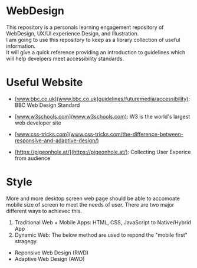 # WebDesign
This repository is a personals learning engagement repository of WebDesign, UX/UI experience Design, and Illustration.  
I am going to use this repository to keep as a library collection of useful information.  
It will give a quick reference providing an introduction to guidelines which will help develpers meet accessibility standards. 

# Useful Website
- [www.bbc.co.uk](www.bbc.co.uk]guidelines/futuremedia/accessibility): BBC Web Design Standard

- [www.w3schools.com](www.w3schools.com): W3 is the world's largest web developer site 

- [www.css-tricks.com](www.css-tricks.com/the-difference-between-responsive-and-adaptive-design/)

- [https://pigeonhole.at/](https://pigeonhole.at/): Collecting User Experice from audience

# Style
More and more desktop screen web page should be able to accomoate mobile size of screen to meet the needs of user. There are two major different ways to achievec this. 
1. Traditional Web + Mobile Apps: HTML, CSS, JavaScript to Native/Hybrid App
2. Dynamic Web: The below method are used to repond the "mobile first" stragegy.  
- Reponsive Web Design (RWD)
- Adaptive Web Design (AWD) 

# 
